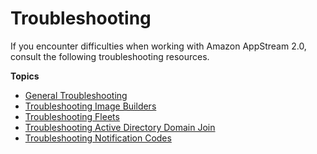 # Troubleshooting<a name="troubleshooting"></a>

If you encounter difficulties when working with Amazon AppStream 2\.0, consult the following troubleshooting resources\.

**Topics**
+ [General Troubleshooting](troubleshooting-general.md)
+ [Troubleshooting Image Builders](troubleshooting-image-builder.md)
+ [Troubleshooting Fleets](troubleshooting-fleets.md)
+ [Troubleshooting Active Directory Domain Join](troubleshooting-active-directory.md)
+ [Troubleshooting Notification Codes](troubleshooting-notification-codes.md)